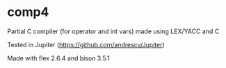 # comp4
Partial C compiler (for operator and int vars) made using LEX/YACC and C

Tested in Jupiter (https://github.com/andrescv/Jupiter)

Made with flex 2.6.4 and bison 3.5.1
